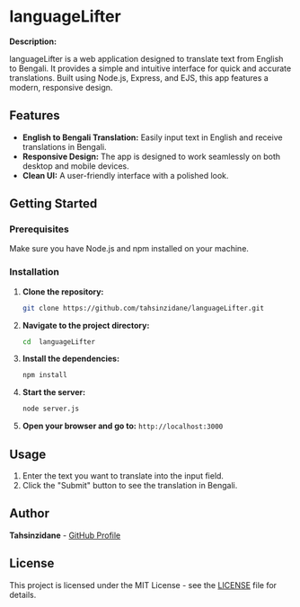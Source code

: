 # languageLifter

**Description:**

languageLifter is a web application designed to translate text from English to Bengali. It provides a simple and intuitive interface for quick and accurate translations. Built using Node.js, Express, and EJS, this app features a modern, responsive design.

## Features

- **English to Bengali Translation:** Easily input text in English and receive translations in Bengali.
- **Responsive Design:** The app is designed to work seamlessly on both desktop and mobile devices.
- **Clean UI:** A user-friendly interface with a polished look.

## Getting Started

### Prerequisites

Make sure you have Node.js and npm installed on your machine.

### Installation

1. **Clone the repository:**

    ```bash
    git clone https://github.com/tahsinzidane/languageLifter.git
    ```

2. **Navigate to the project directory:**

    ```bash
    cd  languageLifter
    ```

3. **Install the dependencies:**

    ```bash
    npm install
    ```

4. **Start the server:**

    ```bash
    node server.js
    ```

5. **Open your browser and go to:** `http://localhost:3000`

## Usage

1. Enter the text you want to translate into the input field.
2. Click the "Submit" button to see the translation in Bengali.

## Author

**Tahsinzidane** - [GitHub Profile](https://tahsinportfo.netlify.app/)

## License

This project is licensed under the MIT License - see the [LICENSE](LICENSE) file for details.
